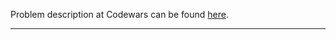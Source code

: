 Problem description at Codewars can be found
[here](https://www.codewars.com/kata/5b609ebc8f47bd595e000627/train/python).

-------------


